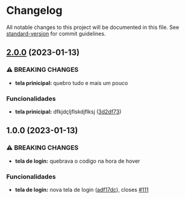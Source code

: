 # Changelog

All notable changes to this project will be documented in this file. See [standard-version](https://github.com/conventional-changelog/standard-version) for commit guidelines.

## [2.0.0](https://github.com/mokkapps/changelog-generator-demo/compare/v1.0.0...v2.0.0) (2023-01-13)


### ⚠ BREAKING CHANGES

* **tela prinicipal:** quebro tudo e mais um pouco

### Funcionalidades

* **tela prinicipal:** dfkjdçljflskdjflksj ([3d2df73](https://github.com/mokkapps/changelog-generator-demo/commits/3d2df732120f26eaf105bd0c6374d5669c2255c3))

## 1.0.0 (2023-01-13)


### ⚠ BREAKING CHANGES

* **tela de login:** quebrava o codigo na hora de hover

### Funcionalidades

* **tela de login:** nova tela de login ([adf17dc](https://github.com/mokkapps/changelog-generator-demo/commits/adf17dce9317b1744ac52c7a13948a3ca4289552)), closes [#111](https://github.com/charlesj4/changelog_git/issues/111)
